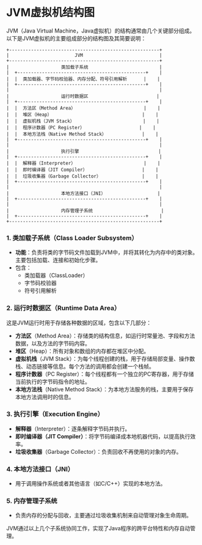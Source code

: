 # JVM虚拟机结构图

JVM（Java Virtual Machine，Java虚拟机）的结构通常由几个关键部分组成。以下是JVM虚拟机的主要组成部分的结构图及其简要说明：

```
+-------------------------------------------------------+
|                        JVM                            |
+-------------------------------------------------------+
|                   类加载子系统                          |
|  +-----------------------------------------------+    |
|  |  类加载器、字节码校验器、内存分配、符号引用解析      |    |
|  +-----------------------------------------------+    |
|                                                       |
|                   运行时数据区                         |
|  +-----------------------------------------------+    |
|  |  方法区（Method Area）                         |    |
|  |  堆区（Heap）                                 |    |
|  |  虚拟机栈（JVM Stack）                         |    |
|  |  程序计数器（PC Register）                    |    |
|  |  本地方法栈（Native Method Stack）             |    |
|  +-----------------------------------------------+    |
|                                                       |
|                   执行引擎                             |
|  +-----------------------------------------------+    |
|  |  解释器（Interpreter）                         |    |
|  |  即时编译器（JIT Compiler）                    |    |
|  |  垃圾收集器（Garbage Collector）               |    |
|  +-----------------------------------------------+    |
|                                                       |
|                   本地方法接口（JNI）                   |
|  +-----------------------------------------------+    |
|                                                       |
|                   内存管理子系统                         |
|  +-----------------------------------------------+    |
+-------------------------------------------------------+
```

### 1. **类加载子系统**（Class Loader Subsystem）

- **功能**：负责将类的字节码文件加载到JVM中，并将其转化为内存中的类对象。主要包括加载、连接和初始化步骤。
- 包含：
  - 类加载器（ClassLoader）
  - 字节码校验器
  - 符号引用解析

### 2. **运行时数据区**（Runtime Data Area）

这是JVM运行时用于存储各种数据的区域，包含以下几部分：

- **方法区**（Method Area）：存储类的结构信息，如运行时常量池、字段和方法数据，以及方法的字节码内容。
- **堆区**（Heap）：所有对象和数组的内存都在堆区中分配。
- **虚拟机栈**（JVM Stack）：为每个线程创建的栈，用于存储局部变量、操作数栈、动态链接等信息。每个方法的调用都会创建一个栈帧。
- **程序计数器**（PC Register）：每个线程都有一个独立的PC寄存器，用于存储当前执行的字节码指令的地址。
- **本地方法栈**（Native Method Stack）：为本地方法服务的栈，主要用于保存本地方法调用时的信息。

### 3. **执行引擎**（Execution Engine）

- **解释器**（Interpreter）：逐条解释字节码并执行。
- **即时编译器（JIT Compiler）**：将字节码编译成本地机器代码，以提高执行效率。
- **垃圾收集器**（Garbage Collector）：负责回收不再使用的对象的内存。

### 4. **本地方法接口**（JNI）

- 用于调用操作系统或者其他语言（如C/C++）实现的本地方法。

### 5. **内存管理子系统**

- 负责内存的分配与回收，主要通过垃圾收集机制来自动管理对象生命周期。

JVM通过以上几个子系统协同工作，实现了Java程序的跨平台特性和内存自动管理。